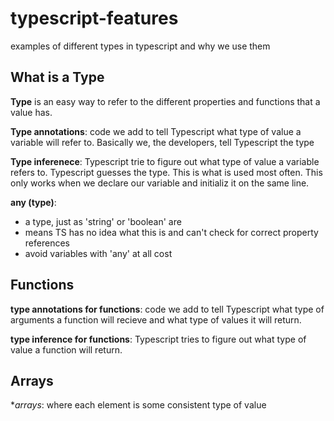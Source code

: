# typescript-features
examples of different types in typescript and why we use them

## What is a Type
**Type** is an easy way to refer to the different properties and functions that a value has.

**Type annotations**: code we add to tell Typescript what type of value a variable will refer to. Basically we, the developers, tell Typescript the type

**Type inferenece**: Typescript trie to figure out what type of value a variable refers to. Typescript guesses the type. This is what is used most often. This only works when we declare our variable and initializ it on the same line.

**any (type)**:
  - a type, just as 'string' or 'boolean' are
  - means TS has no idea what this is and can't check for correct property references
  - avoid variables with 'any' at all cost


## Functions

  **type annotations for functions**: code we add to tell Typescript what type of arguments a function will recieve and what type of values it will return.

  **type inference for functions**: Typescript tries to figure out what type of value a function will return.

## Arrays
**arrays*: where each element is some consistent type of value



